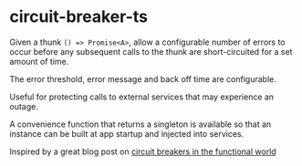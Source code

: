 # circuit-breaker-ts
      
    
Given a thunk `() => Promise<A>`, allow a configurable number of errors to occur before any subsequent calls to the thunk are short-circuited for a set amount of time.

The error threshold, error message and back off time are configurable.

Useful for protecting calls to external services that may experience an outage.

A convenience function that returns a singleton is available so that an instance can be built at app startup and injected into services.
    
Inspired by a great blog post on [circuit breakers in the functional world ](https://levelup.gitconnected.com/circuit-breaker-in-a-functional-world-9c555c8e9527?gi=bf0edfcf31bd)
